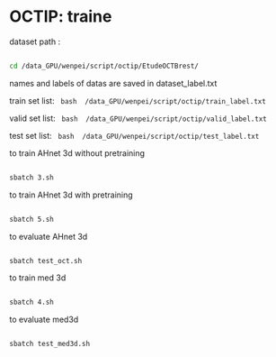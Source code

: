 # OCTIP: traine

dataset path :

```bash

cd /data_GPU/wenpei/script/octip/EtudeOCTBrest/

```
names and labels of datas are saved in dataset_label.txt


train set list: ``` bash  /data_GPU/wenpei/script/octip/train_label.txt```

valid set list: ``` bash  /data_GPU/wenpei/script/octip/valid_label.txt```

test set  list: ``` bash  /data_GPU/wenpei/script/octip/test_label.txt```





to train AHnet 3d without pretraining  

```bash

sbatch 3.sh

```

to train AHnet 3d with pretraining  

```bash

sbatch 5.sh

```

to evaluate AHnet 3d   

```bash

sbatch test_oct.sh

```


to train med 3d   

```bash

sbatch 4.sh

```
to evaluate med3d   

```bash

sbatch test_med3d.sh

```
